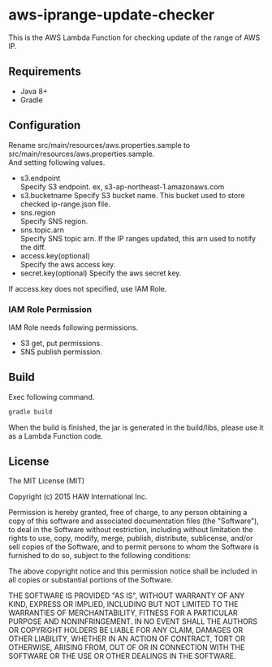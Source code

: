 # aws-iprange-update-checker
This is the AWS Lambda Function for checking update of the range of AWS IP.

## Requirements

* Java 8+
* Gradle 

## Configuration

Rename src/main/resources/aws.properties.sample to src/main/resources/aws.properties.sample.  
And setting following values.

* s3.endpoint  
Specify S3 endpoint. ex, s3-ap-northeast-1.amazonaws.com  
* s3.bucketname
Specify S3 bucket name. This bucket used to store checked ip-range.json file.  
* sns.region  
Specify SNS region.  
* sns.topic.arn  
Specify SNS topic arn. If the IP ranges updated, this arn used to notify the diff.  
* access.key(optional)  
Specify the aws access key.  
* secret.key(optional)
Specify the aws secret key.

If access.key does not specified, use IAM Role.

### IAM Role Permission  

IAM Role needs following permissions.

* S3 get, put permissions.  
* SNS publish permission.

## Build

Exec following command.

  ```groovy
  gradle build
  ``` 

When the build is finished, the jar is generated in the build/libs, please use it as a Lambda Function code.

## License

The MIT License (MIT)

Copyright (c) 2015 HAW International Inc.

Permission is hereby granted, free of charge, to any person obtaining a copy
of this software and associated documentation files (the "Software"), to deal
in the Software without restriction, including without limitation the rights
to use, copy, modify, merge, publish, distribute, sublicense, and/or sell
copies of the Software, and to permit persons to whom the Software is
furnished to do so, subject to the following conditions:

The above copyright notice and this permission notice shall be included in all
copies or substantial portions of the Software.

THE SOFTWARE IS PROVIDED "AS IS", WITHOUT WARRANTY OF ANY KIND, EXPRESS OR
IMPLIED, INCLUDING BUT NOT LIMITED TO THE WARRANTIES OF MERCHANTABILITY,
FITNESS FOR A PARTICULAR PURPOSE AND NONINFRINGEMENT. IN NO EVENT SHALL THE
AUTHORS OR COPYRIGHT HOLDERS BE LIABLE FOR ANY CLAIM, DAMAGES OR OTHER
LIABILITY, WHETHER IN AN ACTION OF CONTRACT, TORT OR OTHERWISE, ARISING FROM,
OUT OF OR IN CONNECTION WITH THE SOFTWARE OR THE USE OR OTHER DEALINGS IN THE
SOFTWARE.



